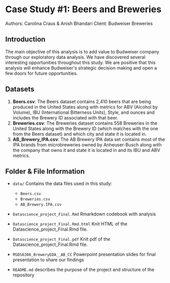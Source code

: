 # Case Study #1: Beers and Breweries

Authors: Carolina Craus & Anish Bhandari 
Client: Budweiser Breweries 

## Introduction 

The main objective of this analysis is to add value to Budweiser company
through our exploratory data analysis. We have discovered several
interesting opportunities throughout this study. We are positive that
this analysis will enhance Budweiser's strategic decision making and
open a few doors for future opportunities.

## Datasets

1. **Beers.csv**: The Beers dataset contains 2,410 beers that are being produced in the United States along with metrics for ABV (Alcohol by Volume), IBU (International Bitterness Units), Style, and ounces and includes the Brewery ID associated with that beer.
2. **Breweries.csv**: The Breweries dataset contains 558 Breweries in the United States along with the Brewery ID (which matches with the one from the Beers dataset) and which city and state it is located in.
3. **AB_Brewery_IPA.csv**: The AB Brewery IPA data set contains most of the IPA brands from microbreweries owned by Anheuser-Busch along with the company that owns it and state it is located in and its IBU and ABV metrics. 

## Folder & File Information 

- `data/` Contains the data files used in this study:

    - `Beers.csv`
    - `Breweries.csv`
    - `AB_Brewery.IPA.csv`
- `Datascience_project_Final.Rmd` Rmarkdown codebook with analysis
- `Datascience_project_Final.Rmd.html` Knit HTML of the Datascience_project_Final.Rmd file. 
- `Datascience_project_Final.pdf` Knit pdf of the Datascience_project_Final.Rmd file. 
- `MSDS6306_BreweryEDA__AB_CC` Powerpoint presentation slides for final presentation to share our findings
- `README.md` describes the purpose of the project and structure of the repository
